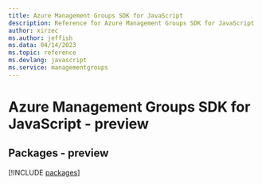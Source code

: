 ```yaml
---
title: Azure Management Groups SDK for JavaScript
description: Reference for Azure Management Groups SDK for JavaScript
author: xirzec
ms.author: jeffish
ms.data: 04/14/2023
ms.topic: reference
ms.devlang: javascript
ms.service: managementgroups
---
```

# Azure Management Groups SDK for JavaScript - preview
## Packages - preview
[!INCLUDE [packages](management-groups-index.md)]